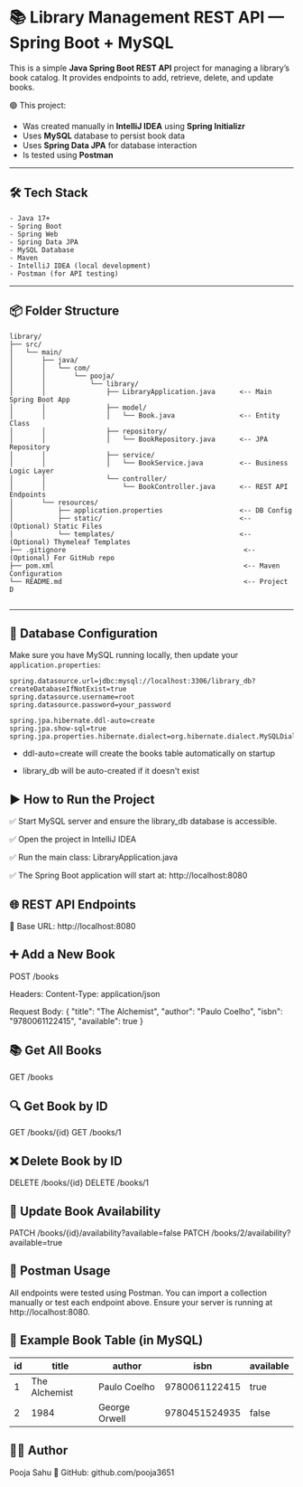 # 📚 Library Management REST API — Spring Boot + MySQL

This is a simple **Java Spring Boot REST API** project for managing a library’s book catalog. It provides endpoints to add, retrieve, delete, and update books.

🟢 This project:
- Was created manually in **IntelliJ IDEA** using **Spring Initializr**
- Uses **MySQL** database to persist book data
- Uses **Spring Data JPA** for database interaction
- Is tested using **Postman**

---

## 🛠️ Tech Stack
```
- Java 17+
- Spring Boot
- Spring Web
- Spring Data JPA
- MySQL Database
- Maven
- IntelliJ IDEA (local development)
- Postman (for API testing)
```
---

## 📦 Folder Structure

```
library/
├── src/
│   └── main/
│       ├── java/
│       │   └── com/
│       │       └── pooja/
│       │           └── library/
│       │               ├── LibraryApplication.java      <-- Main Spring Boot App
│       │               ├── model/
│       │               │   └── Book.java                <-- Entity Class
│       │               ├── repository/
│       │               │   └── BookRepository.java      <-- JPA Repository
│       │               ├── service/
│       │               │   └── BookService.java         <-- Business Logic Layer
│       │               └── controller/
│       │                   └── BookController.java      <-- REST API Endpoints
│       └── resources/
│           ├── application.properties                   <-- DB Config
│           ├── static/                                  <-- (Optional) Static Files
│           └── templates/                               <-- (Optional) Thymeleaf Templates
├── .gitignore                                            <-- (Optional) For GitHub repo
├── pom.xml                                               <-- Maven Configuration
└── README.md                                             <-- Project D


```
---

## 💾 Database Configuration

Make sure you have MySQL running locally, then update your `application.properties`:

```properties
spring.datasource.url=jdbc:mysql://localhost:3306/library_db?createDatabaseIfNotExist=true
spring.datasource.username=root
spring.datasource.password=your_password

spring.jpa.hibernate.ddl-auto=create
spring.jpa.show-sql=true
spring.jpa.properties.hibernate.dialect=org.hibernate.dialect.MySQLDialect
```
- ddl-auto=create will create the books table automatically on startup

- library_db will be auto-created if it doesn't exist

## ▶️ How to Run the Project
✅ Start MySQL server and ensure the library_db database is accessible.

✅ Open the project in IntelliJ IDEA

✅ Run the main class:
  LibraryApplication.java

✅ The Spring Boot application will start at:
  http://localhost:8080

## 🌐 REST API Endpoints
🔗 Base URL: http://localhost:8080

## ➕ Add a New Book
POST /books

Headers:
Content-Type: application/json

Request Body:
{
  "title": "The Alchemist",
  "author": "Paulo Coelho",
  "isbn": "9780061122415",
  "available": true
}

## 📚 Get All Books
GET /books

## 🔍 Get Book by ID
GET /books/{id}
GET /books/1

## ❌ Delete Book by ID
DELETE /books/{id}
DELETE /books/1

## 🔁 Update Book Availability
PATCH /books/{id}/availability?available=false
PATCH /books/2/availability?available=true


## 🧪 Postman Usage

All endpoints were tested using Postman.
You can import a collection manually or test each endpoint above.
Ensure your server is running at http://localhost:8080.

## 📌 Example Book Table (in MySQL)

| id | title         | author        | isbn          | available |
| -- | ------------- | ------------- | ------------- | --------- |
| 1  | The Alchemist | Paulo Coelho  | 9780061122415 | true      |
| 2  | 1984          | George Orwell | 9780451524935 | false     |

## 🙋‍♀️ Author
Pooja Sahu
📎 GitHub: github.com/pooja3651
























